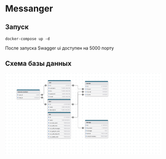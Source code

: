 # Messanger

## Запуск

```
docker-compose up -d
```
После запуска Swagger ui доступен на 5000 порту

## Схема базы данных

![Alt text](https://github.com/tantoni228/go13/blob/main/db_user_chat_message.jpeg)
